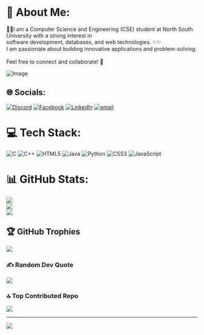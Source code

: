 # 💫 About Me:
👩‍💻I am a Computer Science and Engineering (CSE) student at North South University with a strong interest in<br> software development, databases, and web technologies. ✨✨<br> I am passionate about building innovative applications and problem-solving.<br><br>Feel free to connect and collaborate! 🚀

![Image](https://github.com/user-attachments/assets/33e60ec3-a0d3-4d19-8249-33d997a655de)




## 🌐 Socials:
[![Discord](https://img.shields.io/badge/Discord-%237289DA.svg?logo=discord&logoColor=white)](https://discord.gg/discordapp.com/users/1084476140942545038) [![Facebook](https://img.shields.io/badge/Facebook-%231877F2.svg?logo=Facebook&logoColor=white)](https://www.facebook.com/anika.hossain.little.engineer) [![LinkedIn](https://img.shields.io/badge/LinkedIn-%230077B5.svg?logo=linkedin&logoColor=white)](https://linkedin.com/in/anika-hossain-525992280) [![email](https://img.shields.io/badge/Email-D14836?logo=gmail&logoColor=white)](mailto:anikahossain544@gmail.com) 

# 💻 Tech Stack:
![C](https://img.shields.io/badge/c-%2300599C.svg?style=for-the-badge&logo=c&logoColor=white) ![C++](https://img.shields.io/badge/c++-%2300599C.svg?style=for-the-badge&logo=c%2B%2B&logoColor=white) ![HTML5](https://img.shields.io/badge/html5-%23E34F26.svg?style=for-the-badge&logo=html5&logoColor=white) ![Java](https://img.shields.io/badge/java-%23ED8B00.svg?style=for-the-badge&logo=openjdk&logoColor=white) ![Python](https://img.shields.io/badge/python-3670A0?style=for-the-badge&logo=python&logoColor=ffdd54) ![CSS3](https://img.shields.io/badge/css3-%231572B6.svg?style=for-the-badge&logo=css3&logoColor=white) ![JavaScript](https://img.shields.io/badge/javascript-%23323330.svg?style=for-the-badge&logo=javascript&logoColor=%23F7DF1E)
# 📊 GitHub Stats:
![](https://github-readme-stats.vercel.app/api?username=Anika2121&theme=radical&hide_border=true&include_all_commits=false&count_private=false)<br/>
![](https://nirzak-streak-stats.vercel.app/?user=Anika2121&theme=radical&hide_border=true)<br/>
![](https://github-readme-stats.vercel.app/api/top-langs/?username=Anika2121&theme=radical&hide_border=true&include_all_commits=false&count_private=false&layout=compact)

## 🏆 GitHub Trophies
![](https://github-profile-trophy.vercel.app/?username=Anika2121&theme=radical&no-frame=false&no-bg=false&margin-w=4)

### ✍️ Random Dev Quote
![](https://quotes-github-readme.vercel.app/api?type=horizontal&theme=radical)

### 🔝 Top Contributed Repo
![](https://github-contributor-stats.vercel.app/api?username=Anika2121&limit=5&theme=radical&combine_all_yearly_contributions=true)

---
[![](https://visitcount.itsvg.in/api?id=Anika2121&icon=0&color=0)](https://visitcount.itsvg.in)

<!-- Proudly created with GPRM ( https://gprm.itsvg.in ) -->
